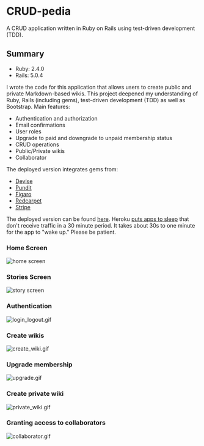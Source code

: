 # CRUD-pedia
A CRUD application written in Ruby on Rails using test-driven development (TDD).

## Summary

- Ruby: 2.4.0
- Rails: 5.0.4

I wrote the code for this application that allows users to create public and private Markdown-based wikis. This project deepened my understanding of Ruby, Rails (including gems), test-driven development (TDD) as well as Bootstrap. Main features:

- Authentication and authorization
- Email confirmations
- User roles
- Upgrade to paid and downgrade to unpaid membership status
- CRUD operations
- Public/Private wikis
- Collaborator

The deployed version integrates gems from:

- [Devise](https://github.com/plataformatec/devise)
- [Pundit](https://github.com/elabs/pundit)
- [Figaro](https://github.com/laserlemon/figaro)
- [Redcarpet](https://github.com/vmg/redcarpet)
- [Stripe](https://github.com/stripe/stripe-ruby)

The deployed version can be found [here](https://crud-pedia.herokuapp.com). Heroku [puts apps to sleep](https://devcenter.heroku.com/articles/free-dyno-hours#dyno-sleeping) that don't receive traffic in a 30 minute period. It takes about 30s to one minute for the app to "wake up." Please be patient.

### Home Screen
![home screen](https://s1.postimg.org/3p0qep5dhr/pic2.jpg "Home Screen")

### Stories Screen
![story screen](https://s1.postimg.org/8tcf3ywanj/pic1.jpg "Story Screen")

### Authentication
![login_logout.gif](https://s4.postimg.org/40p91l5a5/login_out.gif "Login and Logout")

### Create wikis
![create_wiki.gif](https://s12.postimg.org/63qfrov4t/create_wiki.gif "Create wikis")

### Upgrade membership
![upgrade.gif](https://s9.postimg.org/faue0mqhb/upgrade.gif "Upgrade membership")

### Create private wiki
![private_wiki.gif](https://s11.postimg.org/h7u1bvclf/private_wiki.gif "Private wiki")

### Granting access to collaborators
![collaborator.gif](https://s1.postimg.org/kiniq14bj/collaborator.gif "Collaborators")
